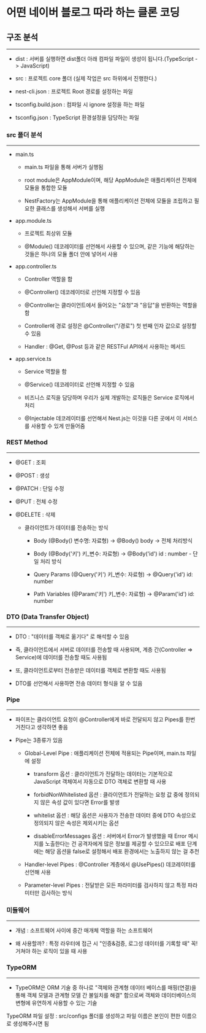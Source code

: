 # 어떤 네이버 블로그 따라 하는 클론 코딩

## 구조 분석

---

- dist : 서버를 실행하면 dist폴더 아래 컴파일 파일이 생성이 됩니다.(TypeScript -> JavaScript)

- src : 프로젝트 core 폴더 (실제 작업은 src 하위에서 진행한다.)

- nest-cli.json : 프로젝트 Root 경로를 설정하는 파일

- tsconfig.build.json : 컴파일 시 ignore 설정을 하는 파일

- tsconfig.json : TypeScript 환경설정을 담당하는 파일

### src 폴더 분석

---

- main.ts

  - main.ts 파일을 통해 서버가 실행됨

  - root module은 AppModule이며, 해당 AppModule은 애플리케이션 전체에 모듈을 통합한 모듈

  - NestFactory는 AppModule을 통해 애플리케이션 전체에 모듈을 조립하고 필요한 클래스를 생성해서 서버를 실행

- app.module.ts

  - 프로젝트 최상위 모듈

  - @Module() 데코레이터를 선언해서 사용할 수 있으며, 같은 기능에 해당하는 것들은 하나의 모듈 폴더 안에 넣어서 사용

- app.controller.ts

  - Controller 역할을 함

  - @Controller() 데코레이터로 선언해 지정할 수 있음

  - @Controller는 클라이언트에서 들어오는 "요청"과 "응답"을 반환하는 역할을 함

  - Controller에 경로 설정은 @Controller("/경로") 첫 번째 인자 값으로 설정할 수 있음

  - Handler : @Get, @Post 등과 같은 RESTFul API에서 사용하는 메서드

- app.service.ts

  - Service 역할을 함

  - @Service() 데코레이터로 선언해 지정할 수 있음

  - 비즈니스 로직을 담당하며 우리가 실제 개발하는 로직들은 Service 로직에서 처리

  - @Injectable 데코레이터를 선언해서 Nest.js는 이것을 다른 곳에서 이 서비스를 사용할 수 있게 만들어줌

### REST Method

---

- @GET : 조회

- @POST : 생성

- @PATCH : 단일 수정

- @PUT : 전체 수정

- @DELETE : 삭제

  - 클라이언트가 데이터를 전송하는 방식

    - Body (@Body() 변수명: 자료형) -> @Body() body -> 전체 처리방식

    - Body (@Body('키') 키\_변수: 자료형) -> @Body('id') id : number - 단일 처리 방식

    - Query Params (@Query('키') 키\_변수: 자료형) -> @Query('id') id: number

    - Path Variables (@Param('키') 키\_변수: 자료형) -> @Param('id') id: number

### DTO (Data Transfer Object)

---

- DTO : "데이터를 객체로 옮기다" 로 해석할 수 있음

- 즉, 클라이언트에서 서버로 데이터를 전송할 때 사용되며, 계층 간(Controller => Service)에 데이터를 전송할 때도 사용됨

- 또, 클라이언트로부터 전송받은 데이터를 객체로 변환할 때도 사용됨

- DTO를 선언해서 사용하면 전송 데이터 형식을 알 수 있음

### Pipe

---

- 파이프는 클라이언트 요청이 @Controller에게 바로 전달되지 않고 Pipes를 한번 거친다고 생각하면 좋음

- Pipe는 3종류가 있음

  - Global-Level Pipe : 애플리케이션 전체에 적용되는 Pipe이며, main.ts 파일에 설정

    - transform 옵션 : 클라이언트가 전달하는 데이터는 기본적으로 JavaScript 객체여서 자동으로 DTO 객체로 변환할 때 사용

    - forbidNonWhitelisted 옵션 : 클라이언트가 전달하는 요청 값 중에 정의되지 않은 속성 값이 있다면 Error를 발생

    - whitelist 옵션 : 해당 옵션은 사용자가 전송한 데이터 중에 DTO 속성으로 정의되지 않은 속성은 제외시키는 옵션

    - disableErrorMessages 옵션 : 서버에서 Error가 발생했을 때 Error 메시지를 노출한다는 건 공격자에게 많은 정보를 제공할 수 있으므로 배포 단계에는 해당 옵션을 false로 설정해서 배포 환경에서는 노출하지 않는 걸 추천

  - Handler-level Pipes : @Controller 계층에서 @UsePipes() 데코레이터를 선언해 사용

  - Parameter-level Pipes : 전달받은 모든 파라미터를 검사하지 않고 특정 파라미터만 검사하는 방식

### 미들웨어

---

- 개념 : 소프트웨어 사이에 중간 매개체 역할을 하는 소프트웨어

- 왜 사용할까? : 특정 라우터에 접근 시 "인증&검증, 로그성 데이터를 기록할 때" 꼭! 거쳐야 하는 로직이 있을 때 사용

### TypeORM

---

- TypeORM은 ORM 기술 중 하나로 "객체와 관계형 데이터 베이스를 매핑(연결)을 통해 객체 모델과 관계형 모델 간 불일치를 해결" 함으로써 객체와 데이터베이스의 변형에 유연하게 사용할 수 있는 기술

TypeORM 파일 설정 : src/configs 폴더를 생성하고 파일 이름은 본인이 편한 이름으로 생성해주시면 됨
